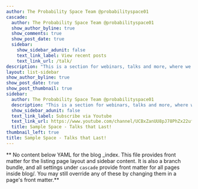 ```yaml
---
author: The Probability Space Team @probabilityspace01
cascade:
  author: The Probability Space Team @probabilityspace01
  show_author_byline: true
  show_comments: true
  show_post_date: true
  sidebar:
    show_sidebar_adunit: false
    text_link_label: View recent posts
    text_link_url: /talk/
description: "This is a section for webinars, talks and more, where we showcase and unite the beautiful ideas and concepts shared by our respected speakers."
layout: list-sidebar
show_author_byline: true
show_post_date: true
show_post_thumbnail: true
sidebar:
  author: The Probability Space Team @probabilityspace01
  description: "This is a section for webinars, talks and more, where we showcase and unite the beautiful ideas and concepts shared by our respected speakers."
  show_sidebar_adunit: false
  text_link_label: Subscribe via Youtube
  text_link_url: https://www.youtube.com/channel/UCBxZanUU8pJ78PhZx22ufdQ
  title: Sample Space - Talks that Last!
thumbnail_left: true
title: Sample Space - Talks that Last!
---
```


** No content below YAML for the blog _index. This file provides front matter for the listing page layout and sidebar content. It is also a branch bundle, and all settings under `cascade` provide front matter for all pages inside blog/. You may still override any of these by changing them in a page's front matter.**

